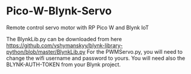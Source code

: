 # Pico-W-Blynk-Servo
Remote control servo motor with RP Pico W and Blynk IoT

The BlynkLib.py can be downloaded from here https://github.com/vshymanskyy/blynk-library-python/blob/master/BlynkLib.py
For the PWMServo.py, you will need to change the wifi username and password to yours. You will need also the BLYNK-AUTH-TOKEN from your Blynk project.

